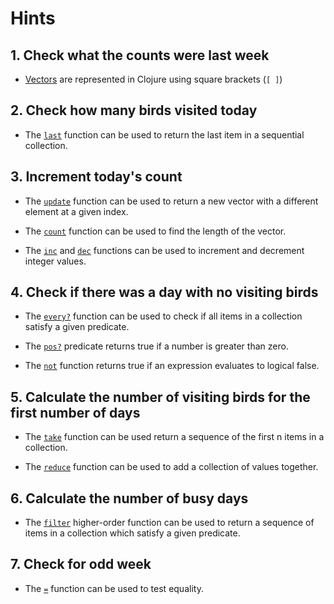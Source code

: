 # Hints

## 1. Check what the counts were last week

- [Vectors][vectors] are represented in Clojure using square brackets (`[ ]`)

## 2. Check how many birds visited today

- The [`last`][last] function can be used to return the last item in a sequential collection.

## 3. Increment today's count

- The [`update`][update] function can be used to return a new vector with a different element at a given index.

- The [`count`][count] function can be used to find the length of the vector.

- The [`inc`][inc] and [`dec`][dec] functions can be used to increment and decrement integer values.

## 4. Check if there was a day with no visiting birds

- The [`every?`][every?] function can be used to check if all items in a collection satisfy a given predicate.

- The [`pos?`][pos?] predicate returns true if a number is greater than zero.

- The [`not`][not] function returns true if an expression evaluates to logical false.

## 5. Calculate the number of visiting birds for the first number of days

- The [`take`][take] function can be used return a sequence of the first n items in a collection.

- The [`reduce`][reduce] function can be used to add a collection of values together.

## 6. Calculate the number of busy days

- The [`filter`][filter] higher-order function can be used to return a sequence of items in a collection which satisfy a given predicate.

## 7.  Check for odd week

- The [`=`][equality] function can be used to test equality.

[count]: https://clojuredocs.org/clojure.core/count#
[dec]: https://clojuredocs.org/clojure.core/dec#
[equality]: https://clojuredocs.org/clojure.core/=#
[every?]: https://clojuredocs.org/clojure.core/every_q#
[filter]: https://clojuredocs.org/clojure.core/filter#
[inc]: https://clojuredocs.org/clojure.core/inc#
[last]: https://clojuredocs.org/clojure.core/last#
[not]: https://clojuredocs.org/clojure.core/not#
[pos?]: https://clojuredocs.org/clojure.core/pos_q#
[reduce]: https://clojuredocs.org/clojure.core/reduce#
[take]: https://clojuredocs.org/clojure.core/take#
[update]: https://clojuredocs.org/clojure.core/update#
[vectors]: https://clojure.org/guides/learn/sequential_colls#_vectors
